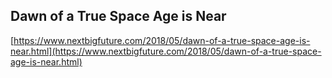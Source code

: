 ## Dawn of a True Space Age is Near
  
  [https://www.nextbigfuture.com/2018/05/dawn-of-a-true-space-age-is-near.html](https://www.nextbigfuture.com/2018/05/dawn-of-a-true-space-age-is-near.html)